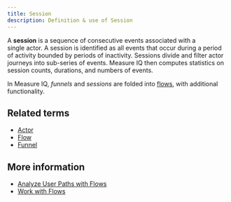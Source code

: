 ```yaml
---
title: Session 
description: Definition & use of Session 
---
```

A **session** is a sequence of consecutive events associated with a single actor. A session is identified as all events that occur during a period of activity bounded by periods of inactivity. Sessions divide and filter actor journeys into sub-series of events. Measure IQ then computes statistics on session counts, durations, and numbers of events.

In Measure IQ, *funnels* and *sessions* are folded into [flows](../flow), with additional functionality.

## Related terms

- [Actor](../actor)
- [Flow](../flow)
- [Funnel](../funnel)

## More information

- [Analyze User Paths with Flows](https://behavure.ai/docs/wiki/spaces/SGV/pages/2139260084)
- [Work with Flows](https://behavure.ai/docs/wiki/spaces/SGV/pages/2139259262)